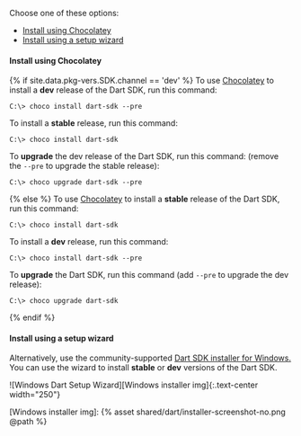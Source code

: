 Choose one of these options:

* [Install using Chocolatey](#install-using-chocolatey)
* [Install using a setup wizard](#install-using-a-setup-wizard)

#### Install using Chocolatey

{% if site.data.pkg-vers.SDK.channel == 'dev' %}
To use [Chocolatey][] to install a **dev** release of the Dart SDK, run this
command:

```terminal
C:\> choco install dart-sdk --pre
```

To install a **stable** release, run this command:

```terminal
C:\> choco install dart-sdk
```

To **upgrade** the dev release of the Dart SDK, run this command:
(remove the `--pre` to upgrade the stable release):

```terminal
C:\> choco upgrade dart-sdk --pre
```
{% else %}
To use [Chocolatey][] to install a **stable** release of the Dart SDK, run this
command:

```terminal
C:\> choco install dart-sdk
```

To install a **dev** release, run this command:

```terminal
C:\> choco install dart-sdk --pre
```

To **upgrade** the Dart SDK, run this command
(add `--pre` to upgrade the dev release):

```terminal
C:\> choco upgrade dart-sdk
```
{% endif %}

#### Install using a setup wizard

Alternatively, use the community-supported
<a href="https://www.gekorm.com/dart-windows"
  target="_blank" rel="noopener">Dart SDK installer for Windows.</a>
You can use the wizard to install **stable** or
**dev** versions of the Dart SDK.

![Windows Dart Setup Wizard][Windows installer img]{:.text-center width="250"}


[Chocolatey]: https://chocolatey.org
[Windows installer img]: {% asset shared/dart/installer-screenshot-no.png @path %}

